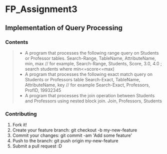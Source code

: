 # FP_Assignment3
## Implementation of Query Processing

### Contents
>- A program that processes the following range query on Students or Professor tables.
Search-Range, TableName, AttributeName, min, max // for example, Search-Range, Students, Score, 3.0, 4.0 ; search students where min<=score<=max)
>- A program that processes the following exact match query on Students or Professors table
Search-Exact, TableName, AttributeName, key // for example Search-Exact, Professors, ProfID, 19932345
>- A program that processes the join operation between Students and Professors using nested block join.
Join, Professors, Students

### Contributing
1. Fork it!
2. Create your feature branch: git checkout -b my-new-feature
3. Commit your changes: git commit -am 'Add some feature'
4. Push to the branch: git push origin my-new-feature
5. Submit a pull request :D
